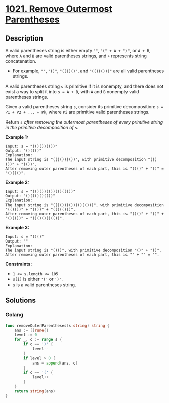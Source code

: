 # [1021. Remove Outermost Parentheses](https://leetcode.cn/problems/remove-outermost-parentheses/)

## Description


A valid parentheses string is either empty `""`, `"(" + A + ")"`, or `A + B`, where `A` and `B` are valid parentheses strings, and `+` represents string concatenation.

- For example, `""`, `"()"`, `"(())()"`, and `"(()(()))"` are all valid parentheses strings.

A valid parentheses string `s` is primitive if it is nonempty, and there does not exist a way to split it into `s = A + B`, with `A` and `B` nonempty valid parentheses strings.

Given a valid parentheses string `s`, consider its primitive decomposition: `s = P1 + P2 + ... + Pk`, where `Pi` are primitive valid parentheses strings.

Return `s` *after removing the outermost parentheses of every primitive string in the primitive decomposition of* `s`.

 

**Example 1:**

```
Input: s = "(()())(())"
Output: "()()()"
Explanation: 
The input string is "(()())(())", with primitive decomposition "(()())" + "(())".
After removing outer parentheses of each part, this is "()()" + "()" = "()()()".
```

**Example 2:**

```
Input: s = "(()())(())(()(()))"
Output: "()()()()(())"
Explanation: 
The input string is "(()())(())(()(()))", with primitive decomposition "(()())" + "(())" + "(()(()))".
After removing outer parentheses of each part, this is "()()" + "()" + "()(())" = "()()()()(())".
```

**Example 3:**

```
Input: s = "()()"
Output: ""
Explanation: 
The input string is "()()", with primitive decomposition "()" + "()".
After removing outer parentheses of each part, this is "" + "" = "".
```

 

**Constraints:**

- `1 <= s.length <= 105`
- `s[i]` is either `'('` or `')'`.
- `s` is a valid parentheses string.







## Solutions

<!-- tabs:start -->

### **Golang**

```go
func removeOuterParentheses(s string) string {
    ans := []rune{}
    level := 0
    for _, c := range s {
        if c == ')' {
            level--
        }
        if level > 0 {
            ans = append(ans, c)
        }
        if c == '(' {
            level++
        }
    }
    return string(ans)
}
```

<!-- tabs:end -->